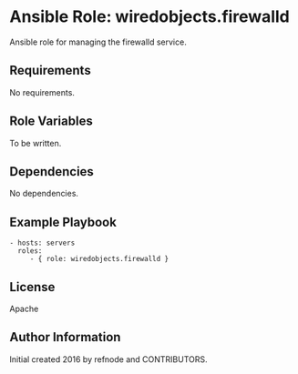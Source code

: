 Ansible Role: wiredobjects.firewalld
====================================

Ansible role for managing the firewalld service.

Requirements
------------

No requirements.

Role Variables
--------------

To be written.

Dependencies
------------

No dependencies.

Example Playbook
----------------

    - hosts: servers
      roles:
         - { role: wiredobjects.firewalld }

License
-------

Apache

Author Information
------------------

Initial created 2016 by refnode and CONTRIBUTORS.
